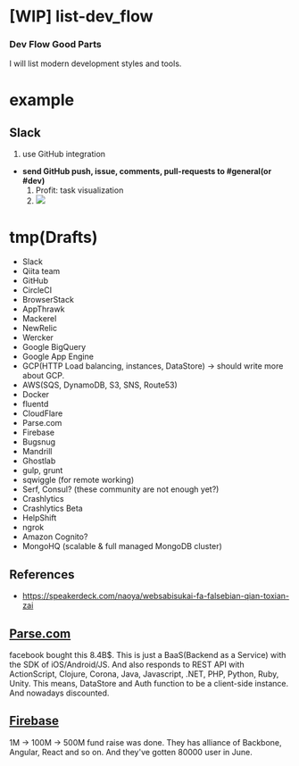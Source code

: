 [WIP] list-dev_flow
============

### Dev Flow Good Parts

I will list modern development styles and tools.

example
===

Slack
---

1. use GitHub integration

- **send GitHub push, issue, comments, pull-requests to #general(or #dev)**
  1. Profit: task visualization
  2. ![](https://dl.dropboxusercontent.com/u/7817937/_github/list-dev_flow/slack-github.png)

tmp(Drafts)
===

- Slack
- Qiita team
- GitHub
- CircleCI
- BrowserStack
- AppThrawk
- Mackerel
- NewRelic
- Wercker
- Google BigQuery
- Google App Engine
- GCP(HTTP Load balancing, instances, DataStore) -> should write more about GCP.
- AWS(SQS, DynamoDB, S3, SNS, Route53)
- Docker
- fluentd
- CloudFlare
- Parse.com
- Firebase
- Bugsnug
- Mandrill
- Ghostlab
- gulp, grunt
- sqwiggle (for remote working)
- Serf, Consul? (these community are not enough yet?)
- Crashlytics
- Crashlytics Beta
- HelpShift
- ngrok
- Amazon Cognito?
- MongoHQ (scalable & full managed MongoDB cluster)

References
---

- https://speakerdeck.com/naoya/websabisukai-fa-falsebian-qian-toxian-zai



## [Parse.com](https://parse.com/)

facebook bought this 8.4B$.  This is just a BaaS(Backend as a Service) with the SDK of iOS/Android/JS. And also responds to REST API with ActionScript, Clojure, Corona, Java, Javascript, .NET, PHP, Python, Ruby, Unity.  This means, DataStore and Auth function to be a client-side instance. And nowadays discounted.


## [Firebase](https://www.firebase.com/)

1M -> 100M -> 500M fund raise was done. They has alliance of Backbone, Angular, React and so on.  And they've gotten 80000 user in June.
